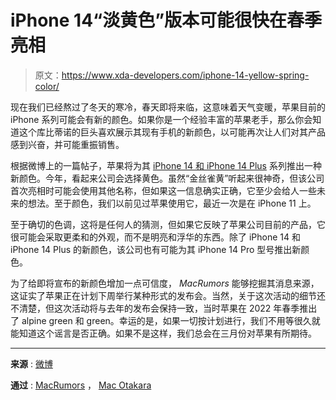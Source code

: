 # iPhone 14“淡黄色”版本可能很快在春季亮相

> 原文：<https://www.xda-developers.com/iphone-14-yellow-spring-color/>

现在我们已经熬过了冬天的寒冷，春天即将来临，这意味着天气变暖，苹果目前的 iPhone 系列可能会有新的颜色。如果你是一个经验丰富的苹果老手，那么你会知道这个库比蒂诺的巨头喜欢展示其现有手机的新颜色，以可能再次让人们对其产品感到兴奋，并可能重振销售。

根据微博上的一篇帖子，苹果将为其 [iPhone 14 和 iPhone 14 Plus](https://www.xda-developers.com/iphone-14-vs-iphone-14-plus/) 系列推出一种新颜色。今年，看起来公司会选择黄色。虽然“金丝雀黄”听起来很神奇，但该公司首次亮相时可能会使用其他名称，但如果这一信息确实正确，它至少会给人一些未来的想法。至于颜色，我们以前见过苹果使用它，最近一次是在 iPhone 11 上。

至于确切的色调，这将是任何人的猜测，但如果它反映了苹果公司目前的产品，它很可能会采取更柔和的外观，而不是明亮和浮华的东西。除了 iPhone 14 和 iPhone 14 Plus 的新颜色，该公司也有可能为其 iPhone 14 Pro 型号推出新颜色。

为了给即将宣布的新颜色增加一点可信度， *MacRumors* 能够挖掘其消息来源，这证实了苹果正在计划下周举行某种形式的发布会。当然，关于这次活动的细节还不清楚，但这次活动将与去年的发布会保持一致，当时苹果在 2022 年春季推出了 alpine green 和 green。幸运的是，如果一切按计划进行，我们不用等很久就能知道这个谣言是否正确。如果不是这样，我们总会在三月份对苹果有所期待。

* * *

**来源** : [微博](https://weibo.com/5143897135/MmTibEJcq)

**通过** : [MacRumors](https://www.macrumors.com/2023/03/03/iphone-14-new-color-rumor/) ， [Mac Otakara](https://www.macotakara.jp/rumor/entry-44415.html)